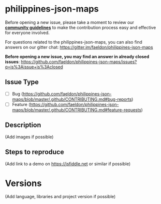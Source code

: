 # philippines-json-maps

Before opening a new issue, please take a moment to review our [**community guidelines**](https://github.com/faeldon/philippines-json-maps/blob/master/.github/CONTRIBUTING.md) to make the contribution process easy and effective for everyone involved.

For questions related to the philippines-json-maps, you can also find answers on our gitter chat:
https://gitter.im/faeldon/philippines-json-maps

**Before opening a new issue, you may find an answer in already closed issues**:
https://github.com/faeldon/philippines-json-maps/issues?q=is%3Aissue+is%3Aclosed

## Issue Type

- [ ] Bug (https://github.com/faeldon/philippines-json-maps/blob/master/.github/CONTRIBUTING.md#bug-reports)
- [ ] Feature (https://github.com/faeldon/philippines-json-maps/blob/master/.github/CONTRIBUTING.md#feature-requests)

## Description

(Add images if possible)

## Steps to reproduce

(Add link to a demo on https://jsfiddle.net or similar if possible)

# Versions

(Add language, libraries and project version if possible)
